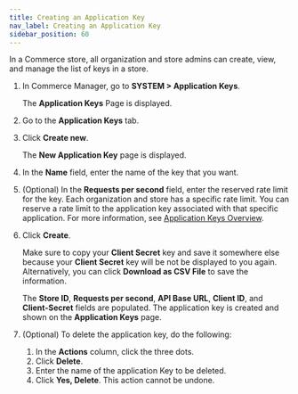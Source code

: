 ```yaml
---
title: Creating an Application Key 
nav_label: Creating an Application Key
sidebar_position: 60
---
```


In a Commerce store, all organization and store admins can create, view, and manage the list of keys in a store.

1. In Commerce Manager, go to **SYSTEM > Application Keys**. 
    
    The **Application Keys** Page is displayed.
1. Go to the **Application Keys** tab.
1. Click **Create new**. 
    
    The **New Application Key** page is displayed.
1. In the **Name** field, enter the name of the key that you want.
1. (Optional) In the **Requests per second** field, enter the reserved rate limit for the key. Each organization and store has a specific rate limit. You can reserve a rate limit to the application key associated with that specific application. For more information, see [Application Keys Overview](/docs/api/application-keys/application-keys-introduction).
1. Click **Create**. 
    
    Make sure to copy your **Client Secret** key and save it somewhere else because your **Client Secret** key will be not be displayed to you again. Alternatively, you can click **Download as CSV File** to save the information.

    The **Store ID**, **Requests per second**, **API Base URL**, **Client ID**, and **Client-Secret** fields are populated. The application key is created and shown on the **Application Keys** page.

1. (Optional) To delete the application key, do the following:
    1. In the **Actions** column, click the three dots.
    1. Click **Delete**.
    1. Enter the name of the application Key to be deleted.
    1. Click **Yes, Delete**. This action cannot be undone.

